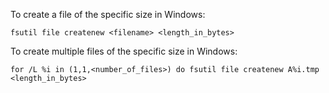 To create a file of the specific size in Windows:
```
fsutil file createnew <filename> <length_in_bytes>
```

To create multiple files of the specific size in Windows:
```
for /L %i in (1,1,<number_of_files>) do fsutil file createnew A%i.tmp <length_in_bytes>
```